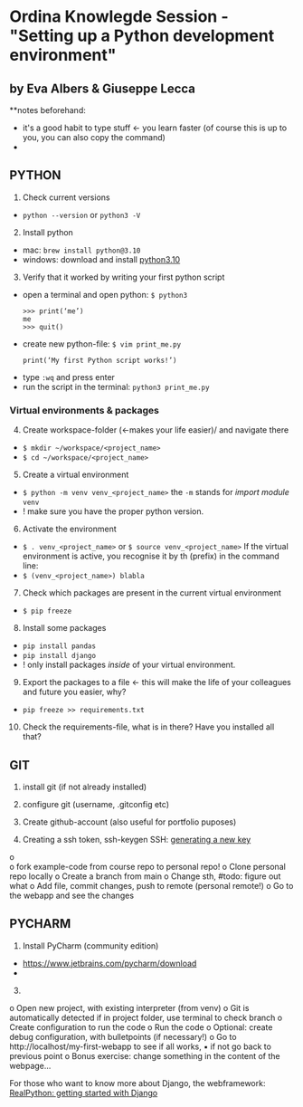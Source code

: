 # Ordina Knowlegde Session - "Setting up a Python development environment"
## by Eva Albers & Giuseppe Lecca

**notes beforehand:
- it's a good habit to type stuff <- you learn faster (of course this is up to you, you can also copy the command)
- 

## PYTHON

1. Check current versions
- `python --version` or `python3 -V`
2. Install python
  * mac: `brew install python@3.10`
  * windows: download and install [python3.10](https://www.python.org/downloads/release/python-3104/)
3. Verify that it worked by writing your first python script
  * open a terminal and open python: `$ python3`
    ```
    >>> print(‘me’) 
    me
    >>> quit()
    ```
  * create new python-file: `$ vim print_me.py`
    ```
    print(‘My first Python script works!’)
    ```
  * type `:wq` and press enter
  * run the script in the terminal: `python3 print_me.py` 

### Virtual environments & packages

4. Create workspace-folder (<-makes your life easier)/<project folder> and navigate there
  * `$ mkdir ~/workspace/<project_name>` 
  * `$ cd ~/workspace/<project_name>`
5. Create a virtual environment
  * `$ python -m venv venv_<project_name>` the `-m` stands for _import module_ `venv`
  *    ! make sure you have the proper python version.
6. Activate the environment
  * `$ . venv_<project_name>` or `$ source venv_<project_name>`
If the virtual environment is active, you recognise it by th (prefix) in the command line:
  * `$ (venv_<project_name>) blabla`
7. Check which packages are present in the current virtual environment
  * `$ pip freeze`
8. Install some packages
  * `pip install pandas`
  * `pip install django`
  *    ! only install packages _inside_ of your virtual environment.
9. Export the packages to a file <- this will make the life of your colleagues and future you easier, why?
  * `pip freeze >> requirements.txt`
10. Check the requirements-file, what is in there? Have you installed all that?


## GIT

1. install git (if not already installed)
2. configure git (username, .gitconfig etc)

3. Create github-account (also useful for portfolio puposes)
4. Creating a ssh token, ssh-keygen
SSH: [generating a new key](https://docs.github.com/en/authentication/connecting-to-github-with-ssh/generating-a-new-ssh-key-and-adding-it-to-the-ssh-agent)



o	
o	fork example-code from course repo  to personal repo!
o	Clone personal repo locally
o	Create a branch from main
o	Change sth, #todo: figure out what
o	Add file, commit changes, push to remote (personal remote!)
o	Go to the webapp and see the changes


## PYCHARM

1. Install PyCharm (community edition)
  * https://www.jetbrains.com/pycharm/download
  * 
3. 
o	Open new project, with existing interpreter (from venv)
o	Git is automatically detected if in project folder, use terminal to check branch
o	Create configuration to run the code
o	Run the code
o	Optional: create debug configuration, with bulletpoints (if necessary!)
o	Go to http://localhost/my-first-webapp to see if all works, 
▪	if not go back to previous point
o	Bonus exercise: change something in the content of the webpage...

For those who want to know more about Django, the webframework: [RealPython: getting started with Django](https://realpython.com/get-started-with-django-1/)



